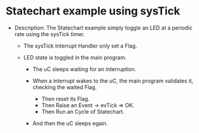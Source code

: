 # Statechart example using sysTick


- Description: The Statechart example simply toggle an LED at a periodic rate using the sysTick timer.

	- The sysTick Interrupt Handler only set a Flag.
	
	- LED state is toggled in the main program. 
		- The uC sleeps waiting for an interruption.
	
		- When a interrupt wakes to the uC, the main program validates it,
		  checking the waited Flag.
			- Then reset its Flag.
			- Then Raise an Event -> evTick => OK.
			- Then Run an Cycle of Statechart.
		
		- And then the uC sleeps egain. 
